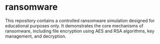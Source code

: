 # ransomware
This repository contains a controlled ransomware simulation designed for educational purposes only. It demonstrates the core mechanisms of ransomware, including file encryption using AES and RSA algorithms, key management, and decryption.
